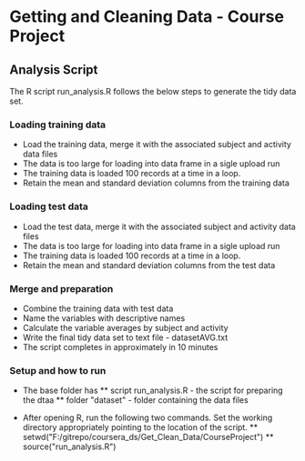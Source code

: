 #   Getting and Cleaning Data - Course Project

##  Analysis Script
The R script run_analysis.R follows the below steps to generate the tidy data set.

### Loading training data
* Load the training data, merge it with the associated subject and activity data files
* The data is too large for loading into data frame in a sigle upload run
* The training data is loaded 100 records at a time in a loop.
* Retain the mean and standard deviation columns from the training data 

### Loading test data
* Load the test data, merge it with the associated subject and activity data files
* The data is too large for loading into data frame in a sigle upload run
* The training data is loaded 100 records at a time in a loop.
* Retain the mean and standard deviation columns from the test data 

### Merge and preparation
* Combine the training data with test data
* Name the variables with descriptive names
* Calculate the variable averages by subject and activity 
* Write the final tidy data set to text file - datasetAVG.txt 
* The script completes in approximately in 10 minutes 

### Setup and how to run 
* The base folder has 
** script run_analysis.R - the script for preparing the dtaa 
** folder "dataset" - folder containing the data files

* After opening R, run the following two commands. Set the working directory appropriately pointing to the location of the script.
** setwd("F:/gitrepo/coursera_ds/Get_Clean_Data/CourseProject")
** source("run_analysis.R")
